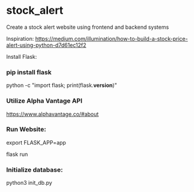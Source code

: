 # stock_alert
Create a stock alert website using frontend and backend systems

Inspiration: https://medium.com/illumination/how-to-build-a-stock-price-alert-using-python-d7d61ec12f2

Install Flask:

### pip install flask

python -c "import flask; print(flask.__version__)"

### Utilize Alpha Vantage API

https://www.alphavantage.co/#about

### Run Website:

export FLASK_APP=app

flask run

### Initialize database:

python3 init_db.py
